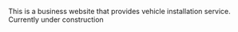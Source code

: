 This is a business website that provides vehicle installation service. 
Currently under construction
